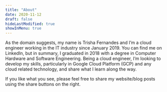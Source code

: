 ```yaml
---
title: "About"
date: 2020-11-12
draft: false
hideLastModified: true
showInMenu: true
---
```


As the domain suggests, my name is Trisha Fernandes and I’m a cloud engineer working in the IT industry since January 2019.
You can find me on LinkedIn, but in summary, I graduated in 2018 with a degree in Computer Hardware and Software Engineering.
Being a cloud engineer, I’m looking to develop my skills, particularly in Google Cloud Platform (GCP) and any cloud related technology, and share what I learn along the way.

If you like what you see, please feel free to share my website/blog posts using the share buttons on the right.